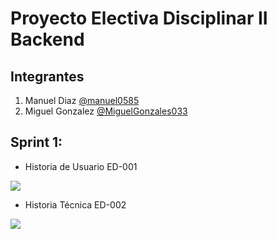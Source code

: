 # Proyecto Electiva Disciplinar II Backend

## Integrantes

1. Manuel Diaz [@manuel0585](https://github.com/manuel0585)
2. Miguel Gonzalez [@MiguelGonzales033](https://github.com/MiguelGonzalez03)

## Sprint 1:
- Historia de Usuario ED-001

![](https://github.com/MiguelGonzalez03/SubirCMDgit/blob/master/Historia%20de%20Usuario.png)

- Historia Técnica ED-002

![](https://github.com/MiguelGonzalez03/SubirCMDgit/blob/master/Historia%20tecnica.jpeg)

